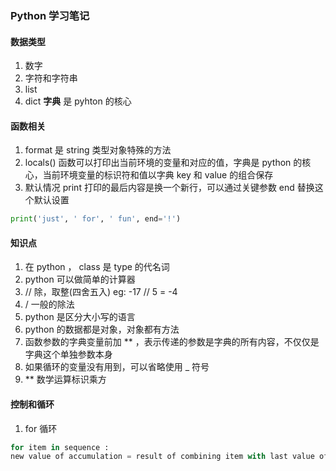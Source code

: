 ### Python 学习笔记

#### 数据类型
1. 数字
2. 字符和字符串
3. list
4. dict **字典** 是 pyhton 的核心


#### 函数相关
1. format 是 string 类型对象特殊的方法
2. locals() 函数可以打印出当前环境的变量和对应的值，字典是 python 的核心，当前环境变量的标识符和值以字典 key 和 value 的组合保存
3. 默认情况 print 打印的最后内容是换一个新行，可以通过关键参数 end 替换这个默认设置
``` python
print('just', ' for', ' fun', end='!')
```

#### 知识点
1. 在 python ， class 是 type 的代名词
2. python 可以做简单的计算器
3. // 除，取整(四舍五入) eg: -17 // 5 = -4
4. / 一般的除法
5. python 是区分大小写的语言
6. python 的数据都是对象，对象都有方法
7. 函数参数的字典变量前加 ** ，表示传递的参数是字典的所有内容，不仅仅是字典这个单独参数本身
8. 如果循环的变量没有用到，可以省略使用 _ 符号
9. ** 数学运算标识乘方

#### 控制和循环
1. for 循环
``` python
for item in sequence :
new value of accumulation = result of combining item with last value of accumulation
```

